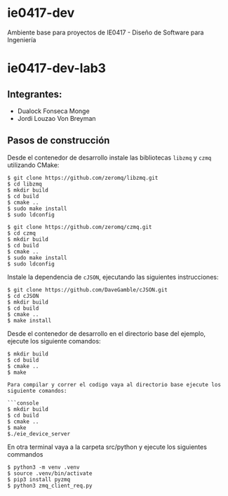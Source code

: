 # ie0417-dev
Ambiente base para proyectos de IE0417 - Diseño de Software para Ingeniería
# ie0417-dev-lab3
## Integrantes:
* Dualock Fonseca Monge
* Jordi Louzao Von Breyman
## Pasos de construcción
Desde el contenedor de desarrollo instale las bibliotecas `libzmq` y `czmq` utilizando CMake:

```console
$ git clone https://github.com/zeromq/libzmq.git
$ cd libzmq
$ mkdir build
$ cd build
$ cmake ..
$ sudo make install
$ sudo ldconfig
```

```console
$ git clone https://github.com/zeromq/czmq.git
$ cd czmq
$ mkdir build
$ cd build
$ cmake ..
$ sudo make install
$ sudo ldconfig
```
Instale la dependencia de `cJSON`, ejecutando las siguientes instrucciones:

```console
$ git clone https://github.com/DaveGamble/cJSON.git
$ cd cJSON
$ mkdir build
$ cd build
$ cmake ..
$ make install
```

Desde el contenedor de desarrollo en el directorio base del ejemplo, ejecute los siguiente comandos:

```console
$ mkdir build
$ cd build
$ cmake ..
$ make

Para compilar y correr el codigo vaya al directorio base ejecute los siguiente comandos:

```console
$ mkdir build
$ cd build
$ cmake ..
$ make
$./eie_device_server
```
En otra terminal vaya a la carpeta src/python y ejecute los siguientes commandos
```console
$ python3 -m venv .venv
$ source .venv/bin/activate
$ pip3 install pyzmq
$ python3 zmq_client_req.py
```
